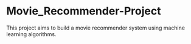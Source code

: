 # Movie_Recommender-Project
This project aims to build a movie recommender system using machine learning algorithms. 
